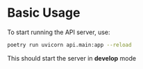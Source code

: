 # Basic Usage

To start running the API server, use:
```bash
poetry run uvicorn api.main:app --reload
```

This should start the server in **develop** mode
